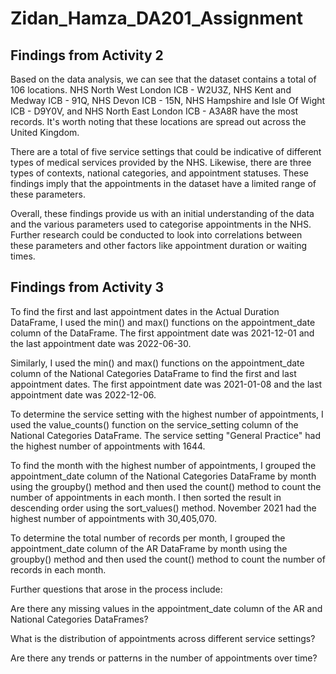 # Zidan_Hamza_DA201_Assignment

## Findings from Activity 2

Based on the data analysis, we can see that the dataset contains a total of 106 locations. NHS North West London ICB - W2U3Z, NHS Kent and Medway ICB - 91Q, NHS Devon ICB - 15N, NHS Hampshire and Isle Of Wight ICB - D9Y0V, and NHS North East London ICB - A3A8R have the most records. It's worth noting that these locations are spread out across the United Kingdom.

There are a total of five service settings that could be indicative of different types of medical services provided by the NHS. Likewise, there are three types of contexts, national categories, and appointment statuses. These findings imply that the appointments in the dataset have a limited range of these parameters.

Overall, these findings provide us with an initial understanding of the data and the various parameters used to categorise appointments in the NHS. Further research could be conducted to look into correlations between these parameters and other factors like appointment duration or waiting times.

## Findings from Activity 3

To find the first and last appointment dates in the Actual Duration DataFrame, I used the min() and max() functions on the appointment_date column of the DataFrame. The first appointment date was 2021-12-01 and the last appointment date was 2022-06-30.

Similarly, I used the min() and max() functions on the appointment_date column of the National Categories DataFrame to find the first and last appointment dates. The first appointment date was 2021-01-08 and the last appointment date was 2022-12-06.

To determine the service setting with the highest number of appointments, I used the value_counts() function on the service_setting column of the National Categories DataFrame. The service setting "General Practice" had the highest number of appointments with 1644.

To find the month with the highest number of appointments, I grouped the appointment_date column of the National Categories DataFrame by month using the groupby() method and then used the count() method to count the number of appointments in each month. I then sorted the result in descending order using the sort_values() method. November 2021 had the highest number of appointments with 30,405,070.

To determine the total number of records per month, I grouped the appointment_date column of the AR DataFrame by month using the groupby() method and then used the count() method to count the number of records in each month.

Further questions that arose in the process include:

Are there any missing values in the appointment_date column of the AR and National Categories DataFrames?

What is the distribution of appointments across different service settings?

Are there any trends or patterns in the number of appointments over time?
